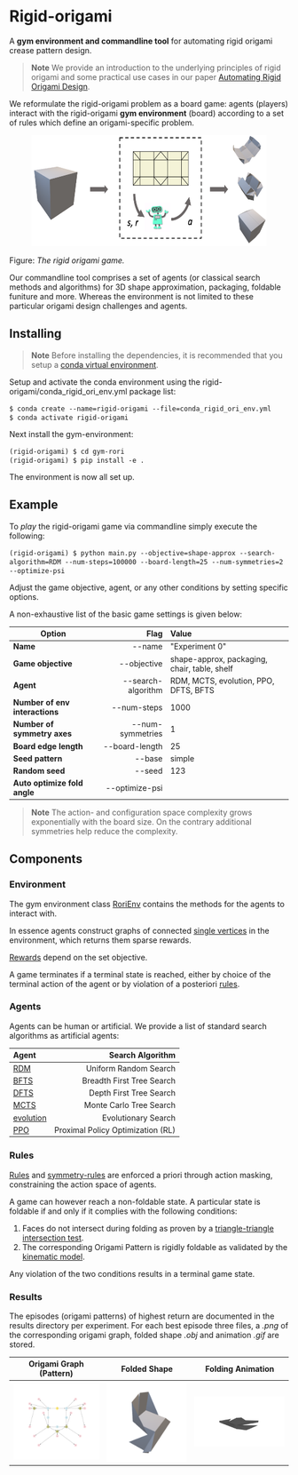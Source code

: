 # Rigid-origami
A **gym environment and commandline tool** for automating rigid origami crease pattern design. 

> **Note** We provide an introduction to the underlying principles of rigid origami and some practical use cases in our paper [Automating Rigid Origami Design](https://arxiv.com).

We reformulate the rigid-origami problem as a board game: agents (players) interact with the rigid-origami **gym environment** (board) according to a set of rules which define an origami-specific problem. 

<figure>
    <img src="/assets/method.png"
         alt="The rigid origami game"
         height="200"
    />
</figure>

Figure: *The rigid origami game.*

Our commandline tool comprises a set of agents (or classical search methods and algorithms) for 3D shape approximation, packaging, foldable funiture and more. Whereas the environment is not limited to these particular origami design challenges and agents. 


## Installing
> **Note** Before installing the dependencies, it is recommended that you setup a [conda virtual environment](https://conda.io/projects/conda/en/latest/user-guide/getting-started.html).

Setup and activate the conda environment using the rigid-origami/conda_rigid_ori_env.yml package list:

```
$ conda create --name=rigid-origami --file=conda_rigid_ori_env.yml
$ conda activate rigid-origami
```

Next install the gym-environment:

```
(rigid-origami) $ cd gym-rori
(rigid-origami) $ pip install -e .
```

The environment is now all set up.

## Example
To *play* the rigid-origami game via commandline simply execute the following:

```
(rigid-origami) $ python main.py --objective=shape-approx --search-algorithm=RDM --num-steps=100000 --board-length=25 --num-symmetries=2 --optimize-psi  
```

Adjust the game objective, agent, or any other conditions by setting specific options.

A non-exhaustive list of the basic game settings is given below:

|  Option                       | Flag                | Value                                       |
| -------------                 |-------------:       | :-----                                      |
| **Name**                      | --name              | "Experiment 0"                              |
| **Game objective**            | --objective         | shape-approx, packaging, chair, table, shelf|
| **Agent**                     | --search-algorithm  | RDM, MCTS, evolution, PPO, DFTS, BFTS       |
| **Number of env interactions**| --num-steps         | 1000                                        |
| **Number of symmetry axes**   | --num-symmetries    | 1                                           |
| **Board edge length**         | --board-length      | 25                                          |
| **Seed pattern**              | --base              | simple                                      |
| **Random seed**               | --seed              | 123                                         |
| **Auto optimize fold angle**  | --optimize-psi      |                                             |

> **Note** The action- and configuration space complexity grows exponentially with the board size. On the contrary additional symmetries help reduce the complexity.

## Components

### Environment
The gym environment class [RoriEnv](gym-rori/gym_rori/envs/rori_env.py) contains the methods for the agents to interact with.

In essence agents construct graphs of connected [single vertices](gym-rori/single_vertex.py) in the environment, which returns them sparse rewards.

[Rewards](gym-rori/rewarders.py) depend on the set objective.

A game terminates if a terminal state is reached, either by choice of the terminal action of the agent or by violation of a posteriori [rules](#rules).

### Agents
Agents can be human or artificial. We provide a list of standard search algorithms as artificial agents:

|       Agent               |   Search Algorithm                |
|   :-----------            |   ---------------:                |
| [RDM](main.py)            | Uniform Random Search             |
| [BFTS](gym-rori/bfts.py)  | Breadth First Tree Search         |
| [DFTS](gym-rori/dfts.py)  | Depth First Tree Search           |
| [MCTS](gym-rori/mcts.py)  | Monte Carlo Tree Search           |
| [evolution](main.py)      | Evolutionary Search               |
| [PPO](main.py)            | Proximal Policy Optimization (RL) |

### Rules
<a href="#rules"></a>
[Rules](gym-rori/rules.py) and [symmetry-rules](gym-rori/symmetry_rules.py) are enforced a priori through action masking, constraining the action space of agents.

A game can however reach a non-foldable state. A particular state is foldable if and only if it complies with the following conditions:

1. Faces do not intersect during folding as proven by a [triangle-triangle intersection test](gym-rori/tritri_intsec_check.py).
2. The corresponding Origami Pattern is rigidly foldable as validated by the [kinematic model](gym-rori/kinematic_model_num.py).

Any violation of the two conditions results in a terminal game state.

### Results
The episodes (origami patterns) of highest return are documented in the results directory per experiment. For each best episode three files, a *.png* of the corresponding origami graph, folded shape *.obj* and animation *.gif* are stored.

|       Origami Graph (Pattern)                     |   Folded Shape                                    |   Folding Animation
|   :-----------:                                   |   :---------------:                               |   :---------------: 
| <img src="assets/chair_pattern.png" width="500"/> | <img src="assets/chair_folded.png" width="500"/>  | <img src="assets/animations/chair.gif" width="500"/>




